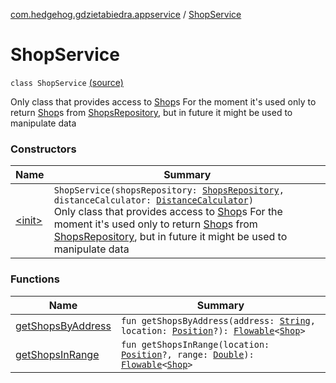 [com.hedgehog.gdzietabiedra.appservice](../index.md) / [ShopService](./index.md)

# ShopService

`class ShopService` [(source)](https://github.com/asvid/GdzieTaBiedra/tree/master/app/src/main/java/com/hedgehog/gdzietabiedra/appservice/ShopService.kt#L16)

Only class that provides access to [Shop](../../com.hedgehog.gdzietabiedra.domain/-shop/index.md)s
For the moment it's used only to return [Shop](../../com.hedgehog.gdzietabiedra.domain/-shop/index.md)s from [ShopsRepository](../../com.hedgehog.gdzietabiedra.data.repository.shops/-shops-repository/index.md), but in future it might be used to manipulate data

### Constructors

| Name | Summary |
|---|---|
| [&lt;init&gt;](-init-.md) | `ShopService(shopsRepository: `[`ShopsRepository`](../../com.hedgehog.gdzietabiedra.data.repository.shops/-shops-repository/index.md)`, distanceCalculator: `[`DistanceCalculator`](../-distance-calculator/index.md)`)`<br>Only class that provides access to [Shop](../../com.hedgehog.gdzietabiedra.domain/-shop/index.md)s For the moment it's used only to return [Shop](../../com.hedgehog.gdzietabiedra.domain/-shop/index.md)s from [ShopsRepository](../../com.hedgehog.gdzietabiedra.data.repository.shops/-shops-repository/index.md), but in future it might be used to manipulate data |

### Functions

| Name | Summary |
|---|---|
| [getShopsByAddress](get-shops-by-address.md) | `fun getShopsByAddress(address: `[`String`](https://kotlinlang.org/api/latest/jvm/stdlib/kotlin/-string/index.html)`, location: `[`Position`](../../com.github.asvid.biedra.domain/-position/index.md)`?): `[`Flowable`](http://reactivex.io/RxJava/javadoc/io/reactivex/Flowable.html)`<`[`Shop`](../../com.hedgehog.gdzietabiedra.domain/-shop/index.md)`>` |
| [getShopsInRange](get-shops-in-range.md) | `fun getShopsInRange(location: `[`Position`](../../com.github.asvid.biedra.domain/-position/index.md)`?, range: `[`Double`](https://kotlinlang.org/api/latest/jvm/stdlib/kotlin/-double/index.html)`): `[`Flowable`](http://reactivex.io/RxJava/javadoc/io/reactivex/Flowable.html)`<`[`Shop`](../../com.hedgehog.gdzietabiedra.domain/-shop/index.md)`>` |
